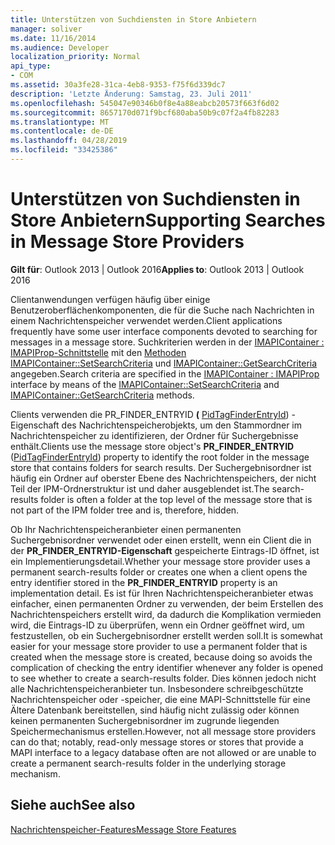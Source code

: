 ```yaml
---
title: Unterstützen von Suchdiensten in Store Anbietern
manager: soliver
ms.date: 11/16/2014
ms.audience: Developer
localization_priority: Normal
api_type:
- COM
ms.assetid: 30a3fe28-31ca-4eb8-9353-f75f6d339dc7
description: 'Letzte Änderung: Samstag, 23. Juli 2011'
ms.openlocfilehash: 545047e90346b0f8e4a88eabcb20573f663f6d02
ms.sourcegitcommit: 8657170d071f9bcf680aba50b9c07f2a4fb82283
ms.translationtype: MT
ms.contentlocale: de-DE
ms.lasthandoff: 04/28/2019
ms.locfileid: "33425386"
---
```

# <a name="supporting-searches-in-message-store-providers"></a><span data-ttu-id="d462e-103">Unterstützen von Suchdiensten in Store Anbietern</span><span class="sxs-lookup"><span data-stu-id="d462e-103">Supporting Searches in Message Store Providers</span></span>

  
  
<span data-ttu-id="d462e-104">**Gilt für**: Outlook 2013 | Outlook 2016</span><span class="sxs-lookup"><span data-stu-id="d462e-104">**Applies to**: Outlook 2013 | Outlook 2016</span></span> 
  
<span data-ttu-id="d462e-105">Clientanwendungen verfügen häufig über einige Benutzeroberflächenkomponenten, die für die Suche nach Nachrichten in einem Nachrichtenspeicher verwendet werden.</span><span class="sxs-lookup"><span data-stu-id="d462e-105">Client applications frequently have some user interface components devoted to searching for messages in a message store.</span></span> <span data-ttu-id="d462e-106">Suchkriterien werden in der [IMAPIContainer : IMAPIProp-Schnittstelle](imapicontainerimapiprop.md) mit den [Methoden IMAPIContainer::SetSearchCriteria](imapicontainer-setsearchcriteria.md) und [IMAPIContainer::GetSearchCriteria](imapicontainer-getsearchcriteria.md) angegeben.</span><span class="sxs-lookup"><span data-stu-id="d462e-106">Search criteria are specified in the [IMAPIContainer : IMAPIProp](imapicontainerimapiprop.md) interface by means of the [IMAPIContainer::SetSearchCriteria](imapicontainer-setsearchcriteria.md) and [IMAPIContainer::GetSearchCriteria](imapicontainer-getsearchcriteria.md) methods.</span></span> 
  
<span data-ttu-id="d462e-107">Clients verwenden die PR_FINDER_ENTRYID **(** [PidTagFinderEntryId](pidtagfinderentryid-canonical-property.md)) -Eigenschaft des Nachrichtenspeicherobjekts, um den Stammordner im Nachrichtenspeicher zu identifizieren, der Ordner für Suchergebnisse enthält.</span><span class="sxs-lookup"><span data-stu-id="d462e-107">Clients use the message store object's **PR_FINDER_ENTRYID** ([PidTagFinderEntryId](pidtagfinderentryid-canonical-property.md)) property to identify the root folder in the message store that contains folders for search results.</span></span> <span data-ttu-id="d462e-108">Der Suchergebnisordner ist häufig ein Ordner auf oberster Ebene des Nachrichtenspeichers, der nicht Teil der IPM-Ordnerstruktur ist und daher ausgeblendet ist.</span><span class="sxs-lookup"><span data-stu-id="d462e-108">The search-results folder is often a folder at the top level of the message store that is not part of the IPM folder tree and is, therefore, hidden.</span></span>
  
<span data-ttu-id="d462e-109">Ob Ihr Nachrichtenspeicheranbieter einen permanenten Suchergebnisordner verwendet oder einen erstellt, wenn ein Client die in der **PR_FINDER_ENTRYID-Eigenschaft** gespeicherte Eintrags-ID öffnet, ist ein Implementierungsdetail.</span><span class="sxs-lookup"><span data-stu-id="d462e-109">Whether your message store provider uses a permanent search-results folder or creates one when a client opens the entry identifier stored in the **PR_FINDER_ENTRYID** property is an implementation detail.</span></span> <span data-ttu-id="d462e-110">Es ist für Ihren Nachrichtenspeicheranbieter etwas einfacher, einen permanenten Ordner zu verwenden, der beim Erstellen des Nachrichtenspeichers erstellt wird, da dadurch die Komplikation vermieden wird, die Eintrags-ID zu überprüfen, wenn ein Ordner geöffnet wird, um festzustellen, ob ein Suchergebnisordner erstellt werden soll.</span><span class="sxs-lookup"><span data-stu-id="d462e-110">It is somewhat easier for your message store provider to use a permanent folder that is created when the message store is created, because doing so avoids the complication of checking the entry identifier whenever any folder is opened to see whether to create a search-results folder.</span></span> <span data-ttu-id="d462e-111">Dies können jedoch nicht alle Nachrichtenspeicheranbieter tun. Insbesondere schreibgeschützte Nachrichtenspeicher oder -speicher, die eine MAPI-Schnittstelle für eine Ältere Datenbank bereitstellen, sind häufig nicht zulässig oder können keinen permanenten Suchergebnisordner im zugrunde liegenden Speichermechanismus erstellen.</span><span class="sxs-lookup"><span data-stu-id="d462e-111">However, not all message store providers can do that; notably, read-only message stores or stores that provide a MAPI interface to a legacy database often are not allowed or are unable to create a permanent search-results folder in the underlying storage mechanism.</span></span> 
  
## <a name="see-also"></a><span data-ttu-id="d462e-112">Siehe auch</span><span class="sxs-lookup"><span data-stu-id="d462e-112">See also</span></span>



[<span data-ttu-id="d462e-113">Nachrichtenspeicher-Features</span><span class="sxs-lookup"><span data-stu-id="d462e-113">Message Store Features</span></span>](message-store-features.md)

